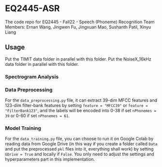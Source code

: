 # EQ2445-ASR
The code repo for EQ2445 - Fall22 - Speech (Phoneme) Recognition
Team Members: Ernan Wang, Jingwen Fu, Jingxuan Mao, Sushanth Patil, Xinyu Liang

## Usage
Put the TIMIT data folder in parallel with this folder.
Put the NoiseX_16kHz data folder in parallel with this folder.

### Spectrogram Analysis

### Data Preprocessing
For the `data_preprocessing.py` file, it can extract 39-dim MFCC features and 123-dim filter-bank features by setting `feature = "MFCC39"` or `feature = "FilterBank123"`, and the labels will be encoded into 0-38 if set `nPhonemes = 39` or 0-60 if set `nPhonemes = 61`. 

### Model Training
For the `data_training.py` file, you can choose to run it on Google Colab by reading data from Google Drive (in this way if you create a folder called `Data` and put the preprocessed `pkl` files into it, everything shall work) by setting `GDrive = True` and locally if `False`. You only need to adjust the settings and hyperparameters part in this implementation.